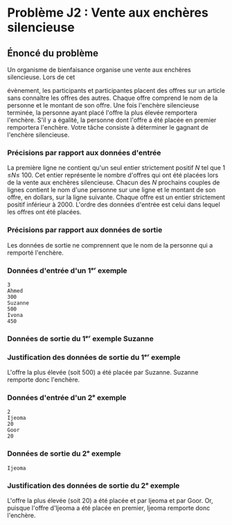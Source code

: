 # Problème J2 : Vente aux enchères silencieuse

## Énoncé du problème

Un organisme de bienfaisance organise une vente aux enchères
silencieuse. Lors de cet

évènement, les participants et participantes placent des offres sur un
article sans connaître les offres des autres. Chaque offre comprend le
nom de la personne et le montant de son offre. Une fois l'enchère
silencieuse terminée, la personne ayant placé l'offre la plus élevée
remportera l'enchère. S'il y a égalité, la personne dont l'offre a été
placée en premier remportera l'enchère. Votre tâche consiste à
déterminer le gagnant de l'enchère silencieuse.

### Précisions par rapport aux données d'entrée

La première ligne ne contient qu'un seul entier strictement positif *N*
tel que 1 ≤*N*≤ 100. Cet entier représente le nombre d'offres qui ont
été placées lors de la vente aux enchères silencieuse. Chacun des *N*
prochains couples de lignes contient le nom d'une personne sur une ligne
et le montant de son offre, en dollars, sur la ligne suivante. Chaque
offre est un entier strictement positif inférieur à 2000. L'ordre des
données d'entrée est celui dans lequel les offres ont été placées.

### Précisions par rapport aux données de sortie

Les données de sortie ne comprennent que le nom de la personne qui a
remporté l'enchère.

### Données d'entrée d'un 1ᵉʳ exemple

```
3
Ahmed
300
Suzanne
500
Ivona
450
```

### Données de sortie du 1ᵉʳ exemple Suzanne

### Justification des données de sortie du 1ᵉʳ exemple

L'offre la plus élevée (soit 500) a été placée par Suzanne. Suzanne
remporte donc l'enchère.

### Données d'entrée d'un 2ᵉ exemple

```
2
Ijeoma
20
Goor
20
```

### Données de sortie du 2ᵉ exemple

```
Ijeoma
```

### Justification des données de sortie du 2ᵉ exemple

L'offre la plus élevée (soit 20) a été placée et par Ijeoma et par Goor.
Or, puisque l'offre d'Ijeoma a été placée en premier, Ijeoma remporte
donc l'enchère.

